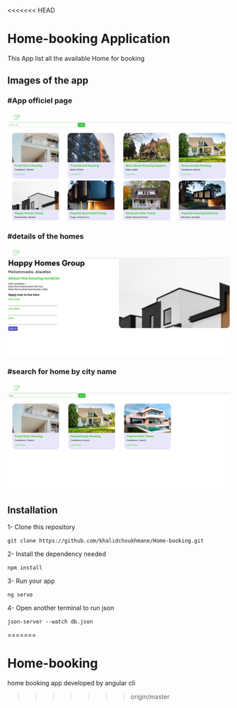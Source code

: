 <<<<<<< HEAD
# Home-booking Application

This App list all the available Home for booking

## Images of the app
### #App officiel page
![home-front-page.PNG](src%2Fassets%2Fapp-images%2Fhome-front-page.PNG)
### #details of the homes
![home-details.PNG](src%2Fassets%2Fapp-images%2Fhome-details.PNG)
### #search for home by city name
![search-by-city.PNG](src%2Fassets%2Fapp-images%2Fsearch-by-city.PNG)

## Installation
1- Clone this repository

```bach
git clone https://github.com/khalidchoukhmane/Home-booking.git
```
2- Install the dependency needed
```bach
npm install
```
3- Run your app
```bach
ng serve
```
4- Open another terminal to run json
```agsl
json-server --watch db.json
```



=======
# Home-booking
home booking app developed by angular cli
>>>>>>> origin/master
